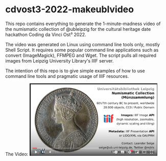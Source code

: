 # cdvost3-2022-makeublvideo

This repo contains everything to generate the 1-minute-madness video of the numismatic collection of @ubleipzig for the cultural heritage date hackathon Coding da Vinci Ost³ 2022.

The video was generated on Linux using command line tools only, mostly Shell Script. It requires some popular command line applications such as convert (ImageMagick), FFMPEG and Wget. The script pulls all required images from Leipzig University Library's IIIF server.

The intention of this repo is to give simple examples of how to use command line tools and pragmatic usage of IIIF resources.

The Video:
<a href="https://codingdavinci.de/de/daten/muenzsammlung-der-ub-leipzig" target="_blank"><img src="image.png" width="400" /></a>

